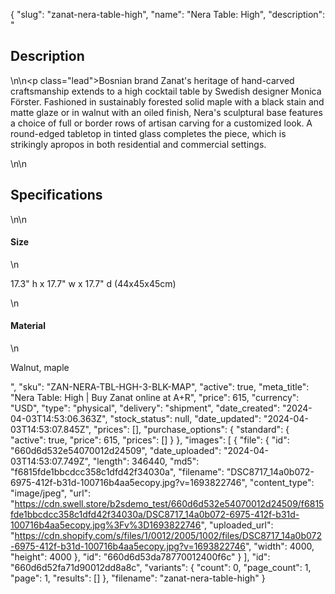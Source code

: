 {
  "slug": "zanat-nera-table-high",
  "name": "Nera Table: High",
  "description": "<h2>Description</h2>\n<!-- split -->\n<p class=\"lead\">Bosnian brand Zanat's heritage of hand-carved craftsmanship extends to a high cocktail table by Swedish designer Monica Förster. Fashioned in sustainably forested solid maple with a black stain and matte glaze or in walnut with an oiled finish, Nera's sculptural base features a choice of full or border rows of artisan carving for a customized look. A round-edged tabletop in tinted glass completes the piece, which is strikingly apropos in both residential and commercial settings.</p>\n<!-- split -->\n<h2>Specifications</h2>\n<!-- split -->\n<h4>Size</h4>\n<p>17.3\" h x 17.7\" w x 17.7\" d (44x45x45cm)</p>\n<h4>Material</h4>\n<p>Walnut, maple</p>",
  "sku": "ZAN-NERA-TBL-HGH-3-BLK-MAP",
  "active": true,
  "meta_title": "Nera Table: High | Buy Zanat online at A+R",
  "price": 615,
  "currency": "USD",
  "type": "physical",
  "delivery": "shipment",
  "date_created": "2024-04-03T14:53:06.363Z",
  "stock_status": null,
  "date_updated": "2024-04-03T14:53:07.845Z",
  "prices": [],
  "purchase_options": {
    "standard": {
      "active": true,
      "price": 615,
      "prices": []
    }
  },
  "images": [
    {
      "file": {
        "id": "660d6d532e54070012d24509",
        "date_uploaded": "2024-04-03T14:53:07.749Z",
        "length": 346440,
        "md5": "f6815fde1bbcdcc358c1dfd42f34030a",
        "filename": "DSC8717_14a0b072-6975-412f-b31d-100716b4aa5ecopy.jpg?v=1693822746",
        "content_type": "image/jpeg",
        "url": "https://cdn.swell.store/b2sdemo_test/660d6d532e54070012d24509/f6815fde1bbcdcc358c1dfd42f34030a/DSC8717_14a0b072-6975-412f-b31d-100716b4aa5ecopy.jpg%3Fv%3D1693822746",
        "uploaded_url": "https://cdn.shopify.com/s/files/1/0012/2005/1002/files/DSC8717_14a0b072-6975-412f-b31d-100716b4aa5ecopy.jpg?v=1693822746",
        "width": 4000,
        "height": 4000
      },
      "id": "660d6d53da78770012400f6c"
    }
  ],
  "id": "660d6d52fa71d90012dd8a8c",
  "variants": {
    "count": 0,
    "page_count": 1,
    "page": 1,
    "results": []
  },
  "filename": "zanat-nera-table-high"
}